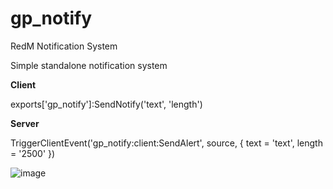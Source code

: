 # gp_notify
RedM Notification System

Simple standalone notification system


**Client**

exports['gp_notify']:SendNotify('text', 'length')

**Server** 

TriggerClientEvent('gp_notify:client:SendAlert', source, { text = 'text', length = '2500' })

![image](https://user-images.githubusercontent.com/32245941/188022220-41918f91-1b6b-4096-a1c4-cdd21add255c.png)
